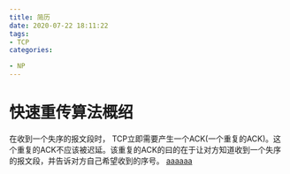 ```yaml
---
title: 简历
date: 2020-07-22 18:11:22
tags: 
- TCP
categories: 

- NP
---
```




# 快速重传算法概绍

在收到一个失序的报文段时，  TCP立即需要产生一个ACK(一个重复的ACK)。这个重复的ACK不应该被迟延。该重复的ACK的曰的在于让对方知道收到一个失序的报文段，并告诉对方自己希望收到的序号。
<a href="/img/tx-resume.docx">aaaaaa </a>
